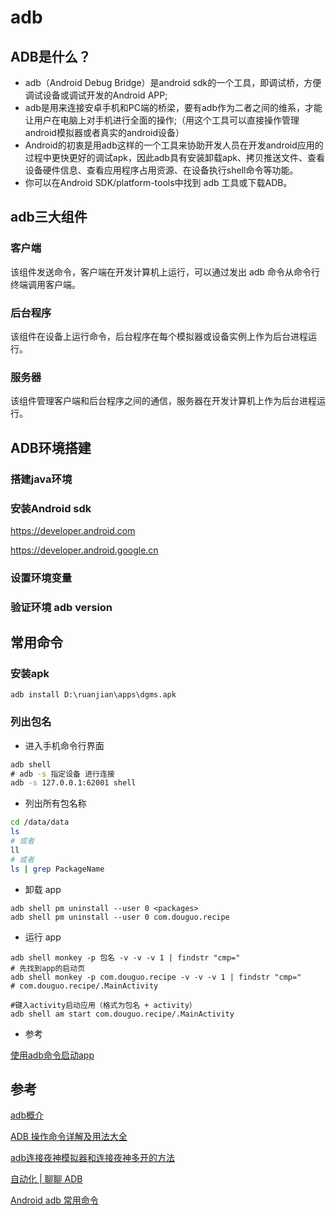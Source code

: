 # adb

## ADB是什么？

- adb（Android Debug Bridge）是android sdk的一个工具，即调试桥，方便调试设备或调试开发的Android APP;
- adb是用来连接安卓手机和PC端的桥梁，要有adb作为二者之间的维系，才能让用户在电脑上对手机进行全面的操作;（用这个工具可以直接操作管理android模拟器或者真实的android设备）
- Android的初衷是用adb这样的一个工具来协助开发人员在开发android应用的过程中更快更好的调试apk，因此adb具有安装卸载apk、拷贝推送文件、查看设备硬件信息、查看应用程序占用资源、在设备执行shell命令等功能。
- 你可以在Android SDK/platform-tools中找到 adb 工具或下载ADB。

## adb三大组件

### 客户端

该组件发送命令，客户端在开发计算机上运行，可以通过发出 adb 命令从命令行终端调用客户端。

### 后台程序

该组件在设备上运行命令，后台程序在每个模拟器或设备实例上作为后台进程运行。

### 服务器

该组件管理客户端和后台程序之间的通信，服务器在开发计算机上作为后台进程运行。

## ADB环境搭建

### 搭建java环境
### 安装Android sdk

https://developer.android.com

https://developer.android.google.cn

### 设置环境变量
### 验证环境 adb version


## 常用命令

### 安装apk

```
adb install D:\ruanjian\apps\dgms.apk
```

### 列出包名

- 进入手机命令行界面
```cmd
adb shell
# adb -s 指定设备 进行连接
adb -s 127.0.0.1:62001 shell
```

- 列出所有包名称
```sh
cd /data/data
ls
# 或者
ll
# 或者
ls | grep PackageName
```

- 卸载 app
```
adb shell pm uninstall --user 0 <packages>
adb shell pm uninstall --user 0 com.douguo.recipe
```

- 运行 app
```
adb shell monkey -p 包名 -v -v -v 1 | findstr "cmp="
# 先找到app的启动页
adb shell monkey -p com.douguo.recipe -v -v -v 1 | findstr "cmp="
# com.douguo.recipe/.MainActivity

#键入activity启动应用（格式为包名 + activity）
adb shell am start com.douguo.recipe/.MainActivity
```

- 参考

[使用adb命令启动app](https://blog.csdn.net/m0_46151559/article/details/126461868)


## 参考

[adb概介](https://blog.csdn.net/weixin_54280625/article/details/112862918?ops_request_misc=%257B%2522request%255Fid%2522%253A%2522168618396716800225551728%2522%252C%2522scm%2522%253A%252220140713.130102334..%2522%257D&request_id=168618396716800225551728&biz_id=0&utm_medium=distribute.pc_search_result.none-task-blog-2~all~top_positive~default-2-112862918-null-null.142^v88^koosearch_v1,239^v2^insert_chatgpt&utm_term=adb&spm=1018.2226.3001.4187)

[ADB 操作命令详解及用法大全](https://blog.csdn.net/lb245557472/article/details/84068519?ops_request_misc=%257B%2522request%255Fid%2522%253A%2522168618396716800225551728%2522%252C%2522scm%2522%253A%252220140713.130102334..%2522%257D&request_id=168618396716800225551728&biz_id=0&utm_medium=distribute.pc_search_result.none-task-blog-2~all~top_positive~default-1-84068519-null-null.142^v88^koosearch_v1,239^v2^insert_chatgpt&utm_term=adb&spm=1018.2226.3001.4187)

[adb连接夜神模拟器和连接夜神多开的方法](https://blog.csdn.net/qq_40558166/article/details/124497404)

[自动化 | 聊聊 ADB](http://www.360doc.com/content/21/1028/11/77509131_1001637303.shtml)

[Android adb 常用命令](https://blog.csdn.net/qq_42069296/article/details/128660317?utm_medium=distribute.pc_relevant.none-task-blog-2~default~baidujs_baidulandingword~default-1-128660317-blog-122584545.235^v38^pc_relevant_anti_t3_base&spm=1001.2101.3001.4242.2&utm_relevant_index=4)